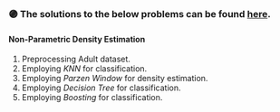 ### :purple_circle: **The solutions to the below problems can be found [here](https://github.com/fnoorzad/Machine_Learning/blob/8c30c97d25b78b952fdd6bc8f31aca0ac19745ef/Hands%20On/5/Codes.ipynb).**

#### Non-Parametric Density Estimation
1. Preprocessing Adult dataset.
2. Employing *KNN* for classification.
3. Employing *Parzen Window* for density estimation. 
4. Employing *Decision Tree* for classification. 
5. Employing *Boosting* for classification.
